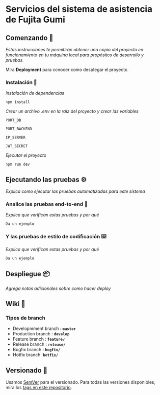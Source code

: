 # Servicios del sistema de asistencia de Fujita Gumi


## Comenzando 🚀

_Estas instrucciones te permitirán obtener una copia del proyecto en funcionamiento en tu máquina local para propósitos de desarrollo y pruebas._

Mira **Deployment** para conocer como desplegar el proyecto.

### Instalación 🔧

_Instalación de dependencias_
```
npm install
```
_Crear un archivo .env en la raiz del proyecto y crear las variables_
```
PORT_DB

PORT_BACKEND

IP_SERVER

JWT_SECRET
```
_Ejecutar el proyecto_
```
npm run dev
```


## Ejecutando las pruebas ⚙️

_Explica como ejecutar las pruebas automatizadas para este sistema_

### Analice las pruebas end-to-end 🔩

_Explica que verifican estas pruebas y por qué_

```
Da un ejemplo
```

### Y las pruebas de estilo de codificación ⌨️

_Explica que verifican estas pruebas y por qué_

```
Da un ejemplo
```

## Despliegue 📦

_Agrega notas adicionales sobre como hacer deploy_


## Wiki 📖

### Tipos de branch
* Developmment branch : **`master`**
* Production branch : **`develop`**
* Feature branch : **`feature/`**
* Release branch : **`release/`**
* Bugfix branch : **`bugfix/`**
* Hotfix branch: **`hotfix/`**


## Versionado 📌

Usamos [SemVer](http://semver.org/) para el versionado. Para todas las versiones disponibles, mira los [tags en este repositorio](https://github.com/tu/proyecto/tags).
